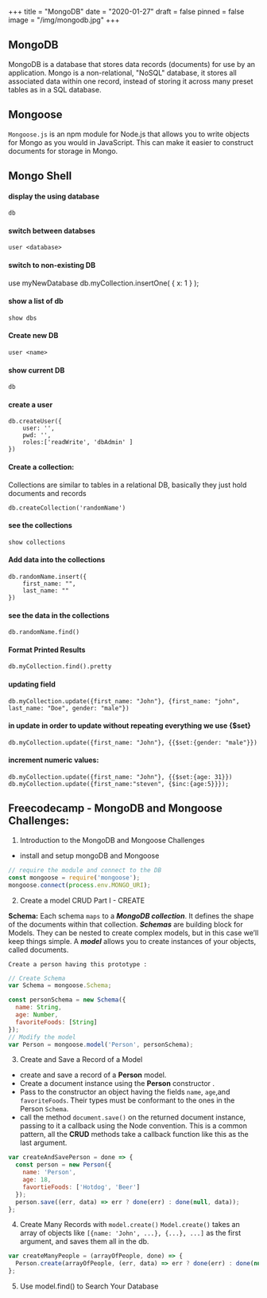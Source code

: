 +++
title = "MongoDB"
date = "2020-01-27"
draft = false
pinned = false
image = "/img/mongodb.jpg"
+++

## MongoDB
MongoDB is a database that stores data records (documents) for use by an application. 
Mongo is a non-relational, "NoSQL" database, it stores all associated data within one record, instead of storing it across many preset tables as in a SQL database.

## Mongoose
``Mongoose.js`` is an npm module for Node.js that allows you to write objects for Mongo as you would in JavaScript. This can make it easier to construct documents for storage in Mongo.

## Mongo Shell

#### display the using database
    db

#### switch between databses
    user <database>

#### switch to non-existing DB
  use myNewDatabase
  db.myCollection.insertOne( { x: 1 } );

#### show a list of db
    show dbs

#### Create new DB
    user <name>

#### show current DB
    db

#### create a user
    db.createUser({
        user: '',
        pwd: '',
        roles:['readWrite', 'dbAdmin' ]
    })

#### Create a collection:

Collections are similar to tables in a relational DB, basically they just hold documents and records

    db.createCollection('randomName')

#### see the collections
    show collections

#### Add data into the collections

    db.randomName.insert({
        first_name: "",
        last_name: ""
    })

#### see the data in the collections

    db.randomName.find()


#### Format Printed Results

    db.myCollection.find().pretty

#### updating field

    db.myCollection.update({first_name: "John"}, {first_name: "john", last_name: "Doe", gender: "male"})


#### in update in order to update without repeating everything we use {$set}

    db.myCollection.update({first_name: "John"}, {{$set:{gender: "male"}})


#### increment numeric values:

    db.myCollection.update({first_name: "John"}, {{$set:{age: 31}})
    db.myCollection.update({first_name:"steven", {$inc:{age:5}}});

## Freecodecamp - MongoDB and Mongoose Challenges: 
1. Introduction to the MongoDB and Mongoose Challenges

* install and setup mongoDB and Mongoose

```js
// require the module and connect to the DB
const mongoose = require('mongoose');
mongoose.connect(process.env.MONGO_URI);

```
2. Create a model
    CRUD Part I - CREATE

**Schema:** Each schema ``maps`` to a ***MongoDB collection***. It defines the shape of the documents within that collection.
***Schemas*** are building block for Models. They can be nested to create complex models, but in this case we’ll keep things simple. A ***model*** allows you to create instances of your objects, called documents.

    Create a person having this prototype :

```js
// Create Schema
var Schema = mongoose.Schema;

const personSchema = new Schema({
  name: String,
  age: Number,
  favoriteFoods: [String]
});
// Modify the model
var Person = mongoose.model('Person', personSchema);
```

3. Create and Save a Record of a Model
* create and save a record of a **Person** model.
* Create a document instance using the **Person** constructor . 
* Pass to the constructor an object having the fields `name`, `age`,and `favoriteFoods`. Their types must be conformant to the ones in the Person `Schema`.
* call the method `document.save()` on the returned
document instance, passing to it a callback using the Node convention.
This is a common pattern, all the **CRUD** methods take a callback function like this as the last argument.

```js
var createAndSavePerson = done => {
  const person = new Person({
    name: 'Person',
    age: 18,
    favortieFoods: ['Hotdog', 'Beer']
  });
  person.save((err, data) => err ? done(err) : done(null, data));
};
```
4. Create Many Records with ``model.create()``
``Model.create()`` takes an array of objects like ``[{name: 'John', ...}, {...}, ...]`` as the first argument, and saves them all in the db.

```js
var createManyPeople = (arrayOfPeople, done) => {
  Person.create(arrayOfPeople, (err, data) => err ? done(err) : done(null, data));
};
```

5. Use model.find() to Search Your Database

